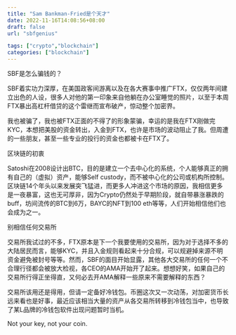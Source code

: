 ```yaml
---
title: "Sam Bankman-Fried是个天才"
date: 2022-11-16T14:08:56+08:00
draft: false
url: "sbfgenius"

tags: ["crypto","blockchain"]
categories: ["blockchain"]
---
```


SBF是怎么骗钱的？

SBF着实功力深厚，在美国政客间游离以及在各大赛事中推广FTX，仅仅两年间建立出色的人设，很多人对他的第一印象来自他躺在办公室睡觉的照片，以至于本周FTX暴出高杠杆借贷的这个雷继而宣布破产，惊动整个加密界。

我也被骗了，我也被FTX正面的不得了的形象蒙骗，幸运的是我在FTX刚做完KYC，本想把美股的资金转出，入金到FTX，也许是市场的波动阻止了我。但周遭的一些朋友，甚至一些专业的投行的资金也都被卡在FTX了。

区块链的初衷

Satoshi在2008设计出BTC，目的是建立一个去中心化的系统，个人能够真正的拥有自己的（虚拟）资产，能够Self custody，而不被中心化的公司或机构所控制。区块链14个年头以来发展突飞猛进，而更多人冲进这个市场的原因，我相信更多是一夜暴富，这也无可厚非，因为Crypto仍然处于早期阶段，就自带暴涨暴跌的buff，坊间流传的BTC到6万，BAYC的NFT到100 eth等等，人们开始相信他们也会成为之一。

别相信任何交易所

交易所我试过的不多，FTX原本是下一个我要使用的交易所，因为对于选择不多的大陆居民而言，能够KYC，并且入金规则看起来十分合规，可以规避掉来源不明资金避免被封号等等。然而，SBF的面目开始显露，其他各大交易所的任何一个不合理行径都会被放大检视，各CEO的AMA开始开了起来。想想好笑，如果自己的交易所行得正坐得直，又何必去开AMA解释一些原来不需要解释的东西？

交易所该用还是得用，但请一定备好冷钱包。币圈这次又一次动荡，对加密货币长远来看也是好事，最近应该相当大量的资产从各交易所转移到冷钱包当中，也导致了某L品牌的冷钱包软件出现问题暂时当机。

Not your key, not your coin.